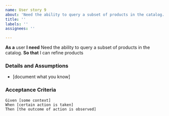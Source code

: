 ```yaml
---
name: User story 9
about: 'Need the ability to query a subset of products in the catalog. '
title: ''
labels: ''
assignees: ''

---
```


**As a** user
 **I need** Need the ability to query a subset of products in the catalog. 
 **So that** I can refine products
   
 ### Details and Assumptions
 * [document what you know]
   
 ### Acceptance Criteria  
   
 ```gherkin
 Given [some context]
 When [certain action is taken]
 Then [the outcome of action is observed]
 ```
